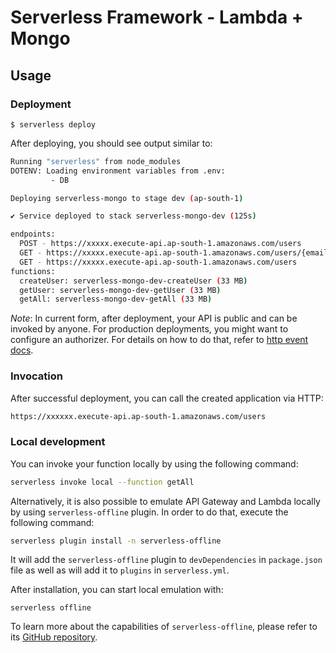 # Serverless Framework - Lambda + Mongo

## Usage

### Deployment

```
$ serverless deploy
```

After deploying, you should see output similar to:

```bash
Running "serverless" from node_modules
DOTENV: Loading environment variables from .env:
         - DB

Deploying serverless-mongo to stage dev (ap-south-1)

✔ Service deployed to stack serverless-mongo-dev (125s)

endpoints:
  POST - https://xxxxx.execute-api.ap-south-1.amazonaws.com/users
  GET - https://xxxxx.execute-api.ap-south-1.amazonaws.com/users/{email}
  GET - https://xxxxx.execute-api.ap-south-1.amazonaws.com/users
functions:
  createUser: serverless-mongo-dev-createUser (33 MB)
  getUser: serverless-mongo-dev-getUser (33 MB)
  getAll: serverless-mongo-dev-getAll (33 MB)
```

_Note_: In current form, after deployment, your API is public and can be invoked by anyone. For production deployments, you might want to configure an authorizer. For details on how to do that, refer to [http event docs](https://www.serverless.com/framework/docs/providers/aws/events/apigateway/).

### Invocation

After successful deployment, you can call the created application via HTTP:

```bash
https://xxxxxx.execute-api.ap-south-1.amazonaws.com/users
```

### Local development

You can invoke your function locally by using the following command:

```bash
serverless invoke local --function getAll
```

Alternatively, it is also possible to emulate API Gateway and Lambda locally by using `serverless-offline` plugin. In order to do that, execute the following command:

```bash
serverless plugin install -n serverless-offline
```

It will add the `serverless-offline` plugin to `devDependencies` in `package.json` file as well as will add it to `plugins` in `serverless.yml`.

After installation, you can start local emulation with:

```
serverless offline
```

To learn more about the capabilities of `serverless-offline`, please refer to its [GitHub repository](https://github.com/dherault/serverless-offline).
